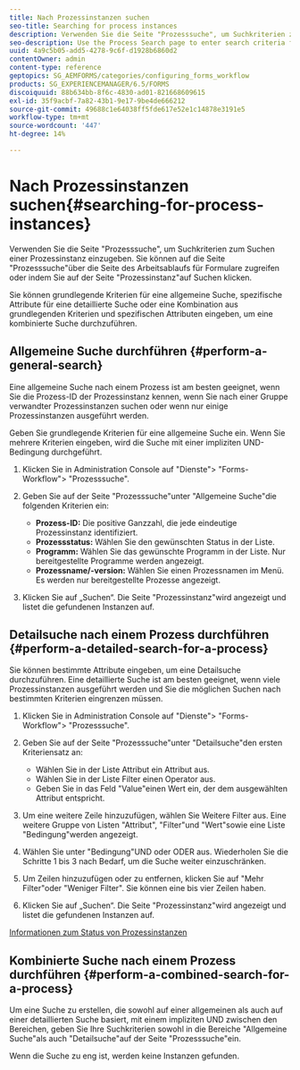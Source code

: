 ```yaml
---
title: Nach Prozessinstanzen suchen
seo-title: Searching for process instances
description: Verwenden Sie die Seite "Prozesssuche", um Suchkriterien zum Suchen einer Prozessinstanz einzugeben.
seo-description: Use the Process Search page to enter search criteria for finding a process instance.
uuid: 4a9c5b05-add5-4278-9c6f-d1928b6860d2
contentOwner: admin
content-type: reference
geptopics: SG_AEMFORMS/categories/configuring_forms_workflow
products: SG_EXPERIENCEMANAGER/6.5/FORMS
discoiquuid: 88b634bb-8f6c-4830-ad01-821668609615
exl-id: 35f9acbf-7a82-43b1-9e17-9be4de666212
source-git-commit: 49688c1e64038ff5fde617e52e1c14878e3191e5
workflow-type: tm+mt
source-wordcount: '447'
ht-degree: 14%

---
```


# Nach Prozessinstanzen suchen{#searching-for-process-instances}

Verwenden Sie die Seite &quot;Prozesssuche&quot;, um Suchkriterien zum Suchen einer Prozessinstanz einzugeben. Sie können auf die Seite &quot;Prozesssuche&quot;über die Seite des Arbeitsablaufs für Formulare zugreifen oder indem Sie auf der Seite &quot;Prozessinstanz&quot;auf Suchen klicken.

Sie können grundlegende Kriterien für eine allgemeine Suche, spezifische Attribute für eine detaillierte Suche oder eine Kombination aus grundlegenden Kriterien und spezifischen Attributen eingeben, um eine kombinierte Suche durchzuführen.

## Allgemeine Suche durchführen {#perform-a-general-search}

Eine allgemeine Suche nach einem Prozess ist am besten geeignet, wenn Sie die Prozess-ID der Prozessinstanz kennen, wenn Sie nach einer Gruppe verwandter Prozessinstanzen suchen oder wenn nur einige Prozessinstanzen ausgeführt werden.

Geben Sie grundlegende Kriterien für eine allgemeine Suche ein. Wenn Sie mehrere Kriterien eingeben, wird die Suche mit einer impliziten UND-Bedingung durchgeführt.

1. Klicken Sie in Administration Console auf &quot;Dienste&quot;> &quot;Forms-Workflow&quot;> &quot;Prozesssuche&quot;.
1. Geben Sie auf der Seite &quot;Prozesssuche&quot;unter &quot;Allgemeine Suche&quot;die folgenden Kriterien ein:

   * **Prozess-ID:** Die positive Ganzzahl, die jede eindeutige Prozessinstanz identifiziert.
   * **Prozessstatus:** Wählen Sie den gewünschten Status in der Liste.
   * **Programm:** Wählen Sie das gewünschte Programm in der Liste. Nur bereitgestellte Programme werden angezeigt.
   * **Prozessname/-version:** Wählen Sie einen Prozessnamen im Menü. Es werden nur bereitgestellte Prozesse angezeigt.

1. Klicken Sie auf „Suchen“. Die Seite &quot;Prozessinstanz&quot;wird angezeigt und listet die gefundenen Instanzen auf.

## Detailsuche nach einem Prozess durchführen {#perform-a-detailed-search-for-a-process}

Sie können bestimmte Attribute eingeben, um eine Detailsuche durchzuführen. Eine detaillierte Suche ist am besten geeignet, wenn viele Prozessinstanzen ausgeführt werden und Sie die möglichen Suchen nach bestimmten Kriterien eingrenzen müssen.

1. Klicken Sie in Administration Console auf &quot;Dienste&quot;> &quot;Forms-Workflow&quot;> &quot;Prozesssuche&quot;.
1. Geben Sie auf der Seite &quot;Prozesssuche&quot;unter &quot;Detailsuche&quot;den ersten Kriteriensatz an:

   * Wählen Sie in der Liste Attribut ein Attribut aus.
   * Wählen Sie in der Liste Filter einen Operator aus.
   * Geben Sie in das Feld &quot;Value&quot;einen Wert ein, der dem ausgewählten Attribut entspricht.

1. Um eine weitere Zeile hinzuzufügen, wählen Sie Weitere Filter aus. Eine weitere Gruppe von Listen &quot;Attribut&quot;, &quot;Filter&quot;und &quot;Wert&quot;sowie eine Liste &quot;Bedingung&quot;werden angezeigt.
1. Wählen Sie unter &quot;Bedingung&quot;UND oder ODER aus. Wiederholen Sie die Schritte 1 bis 3 nach Bedarf, um die Suche weiter einzuschränken.
1. Um Zeilen hinzuzufügen oder zu entfernen, klicken Sie auf &quot;Mehr Filter&quot;oder &quot;Weniger Filter&quot;. Sie können eine bis vier Zeilen haben.
1. Klicken Sie auf „Suchen“. Die Seite &quot;Prozessinstanz&quot;wird angezeigt und listet die gefundenen Instanzen auf.

[Informationen zum Status von Prozessinstanzen](/help/forms/using/admin-help/processes.md#about-process-instance-statuses)

## Kombinierte Suche nach einem Prozess durchführen {#perform-a-combined-search-for-a-process}

Um eine Suche zu erstellen, die sowohl auf einer allgemeinen als auch auf einer detaillierten Suche basiert, mit einem impliziten UND zwischen den Bereichen, geben Sie Ihre Suchkriterien sowohl in die Bereiche &quot;Allgemeine Suche&quot;als auch &quot;Detailsuche&quot;auf der Seite &quot;Prozesssuche&quot;ein.

Wenn die Suche zu eng ist, werden keine Instanzen gefunden.

